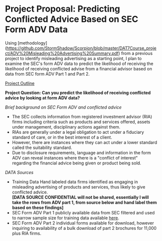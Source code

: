 # Project Proposal: Predicting Conflicted Advice Based on SEC Form ADV Data

Using [methodology] (https://github.com/StormShadow/Scorpion/blob/master/DAT7Course_project/ADV%20Misleading%20Advertising%20Summary.pdf) from a previous project to identify misleading advertising as a starting point, I plan to examine the SEC's form ADV data to predict the likelihood of receiving the likelihood of receiving conflicted advise from a financial advisor based on data from SEC form ADV Part 1 and Part 2.

[Project Outline](https://github.com/StormShadow/Scorpion/blob/master/DAT7Course_project/Form%20ADV%20Project%20Outline.pdf)

**Project Question: Can you predict the likelihood of receiving conflicted advice by looking at form ADV data?**

*Brief background on SEC Form ADV and conflicted advice*

* The SEC collects information from registered investment advisor (RIA) firms including criteria such as products and services offered, assets under management, disciplinary actions against them.  
* RIAs are generally under a legal obligation to act under a fiduciary standard of care, or in the best interest of a client.  
* However, there are instances where they can act under a lower standard called the suitability standard.
* Due to disclosure requirements, language and information in the form ADV can reveal instances where there is a "conflict of interest" regarding the financial advice being given or product being sold.

*DATA Sources*

* Training Data Hand labeled data firms identified as engaging in misleading advertising of products and services, thus likely to give conflicted advice.  
**[DATA SOURCE CONFIDENTIAL will not be shared, essentially I will take the rows from ADV part 1, from source below and hand label them based on these findings]**
* SEC Form ADV Part 1 publicly available data from SEC filtered and used to narrow sample size for training data available [here](http://www.sec.gov/foia/docs/invafoia.htm).
* SEC Form ADV Part 2 individual forms available for download, however inquiring to availability of a bulk download of part 2 brochures for 11,000 plus RIA firms.
